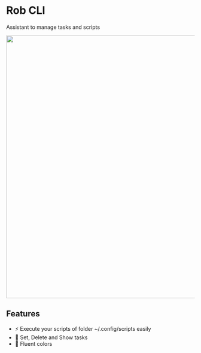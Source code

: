 
# Rob CLI

Assistant to manage tasks and scripts 

<img src="https://vhs.charm.sh/vhs-3J2kfCxAgkvQ9oUedtVjAb.gif" width="700px" >

## Features

* :zap: Execute your scripts of folder ~/.config/scripts easily
* :file_folder: Set, Delete and Show tasks
* :art: Fluent colors 

